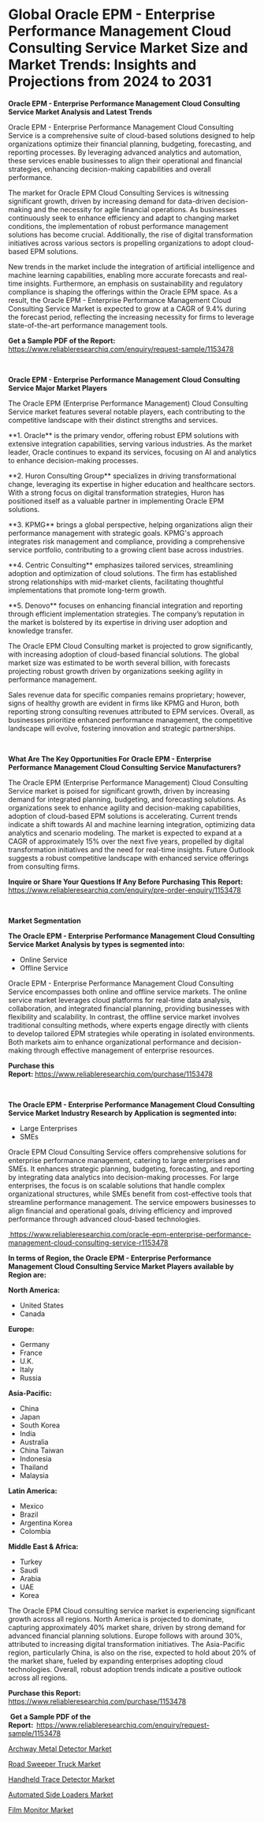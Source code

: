 <p><h1>Global Oracle EPM - Enterprise Performance Management Cloud Consulting Service Market Size and Market Trends: Insights and Projections from 2024 to 2031</h1></p><p><strong>Oracle EPM - Enterprise Performance Management Cloud Consulting Service Market Analysis and Latest Trends</strong></p>
<p><p>Oracle EPM - Enterprise Performance Management Cloud Consulting Service is a comprehensive suite of cloud-based solutions designed to help organizations optimize their financial planning, budgeting, forecasting, and reporting processes. By leveraging advanced analytics and automation, these services enable businesses to align their operational and financial strategies, enhancing decision-making capabilities and overall performance.</p><p>The market for Oracle EPM Cloud Consulting Services is witnessing significant growth, driven by increasing demand for data-driven decision-making and the necessity for agile financial operations. As businesses continuously seek to enhance efficiency and adapt to changing market conditions, the implementation of robust performance management solutions has become crucial. Additionally, the rise of digital transformation initiatives across various sectors is propelling organizations to adopt cloud-based EPM solutions.</p><p>New trends in the market include the integration of artificial intelligence and machine learning capabilities, enabling more accurate forecasts and real-time insights. Furthermore, an emphasis on sustainability and regulatory compliance is shaping the offerings within the Oracle EPM space. As a result, the Oracle EPM - Enterprise Performance Management Cloud Consulting Service Market is expected to grow at a CAGR of 9.4% during the forecast period, reflecting the increasing necessity for firms to leverage state-of-the-art performance management tools.</p></p>
<p><strong>Get a Sample PDF of the Report:&nbsp;</strong> <a href="https://www.reliableresearchiq.com/enquiry/request-sample/1153478?utm_campaign=1578&utm_medium=2&utm_source=Github&utm_content=ia&utm_term=19102024&utm_id=oracle-epm-enterprise-performance-management-cloud-consulting-service">https://www.reliableresearchiq.com/enquiry/request-sample/1153478</a></p>
<p>&nbsp;</p>
<p><strong>Oracle EPM - Enterprise Performance Management Cloud Consulting Service Major Market Players</strong></p>
<p><p>The Oracle EPM (Enterprise Performance Management) Cloud Consulting Service market features several notable players, each contributing to the competitive landscape with their distinct strengths and services.</p><p>**1. Oracle** is the primary vendor, offering robust EPM solutions with extensive integration capabilities, serving various industries. As the market leader, Oracle continues to expand its services, focusing on AI and analytics to enhance decision-making processes. </p><p>**2. Huron Consulting Group** specializes in driving transformational change, leveraging its expertise in higher education and healthcare sectors. With a strong focus on digital transformation strategies, Huron has positioned itself as a valuable partner in implementing Oracle EPM solutions. </p><p>**3. KPMG** brings a global perspective, helping organizations align their performance management with strategic goals. KPMG's approach integrates risk management and compliance, providing a comprehensive service portfolio, contributing to a growing client base across industries.</p><p>**4. Centric Consulting** emphasizes tailored services, streamlining adoption and optimization of cloud solutions. The firm has established strong relationships with mid-market clients, facilitating thoughtful implementations that promote long-term growth.</p><p>**5. Denovo** focuses on enhancing financial integration and reporting through efficient implementation strategies. The company’s reputation in the market is bolstered by its expertise in driving user adoption and knowledge transfer.</p><p>The Oracle EPM Cloud Consulting market is projected to grow significantly, with increasing adoption of cloud-based financial solutions. The global market size was estimated to be worth several billion, with forecasts projecting robust growth driven by organizations seeking agility in performance management. </p><p>Sales revenue data for specific companies remains proprietary; however, signs of healthy growth are evident in firms like KPMG and Huron, both reporting strong consulting revenues attributed to EPM services. Overall, as businesses prioritize enhanced performance management, the competitive landscape will evolve, fostering innovation and strategic partnerships.</p></p>
<p>&nbsp;</p>
<p><strong>What Are The Key Opportunities For Oracle EPM - Enterprise Performance Management Cloud Consulting Service Manufacturers?</strong></p>
<p><p>The Oracle EPM (Enterprise Performance Management) Cloud Consulting Service market is poised for significant growth, driven by increasing demand for integrated planning, budgeting, and forecasting solutions. As organizations seek to enhance agility and decision-making capabilities, adoption of cloud-based EPM solutions is accelerating. Current trends indicate a shift towards AI and machine learning integration, optimizing data analytics and scenario modeling. The market is expected to expand at a CAGR of approximately 15% over the next five years, propelled by digital transformation initiatives and the need for real-time insights. Future Outlook suggests a robust competitive landscape with enhanced service offerings from consulting firms.</p></p>
<p><strong>Inquire or Share Your Questions If Any Before Purchasing This Report:</strong> <a href="https://www.reliableresearchiq.com/enquiry/pre-order-enquiry/1153478?utm_campaign=1578&utm_medium=2&utm_source=Github&utm_content=ia&utm_term=19102024&utm_id=oracle-epm-enterprise-performance-management-cloud-consulting-service">https://www.reliableresearchiq.com/enquiry/pre-order-enquiry/1153478</a></p>
<p>&nbsp;</p>
<p><strong>Market Segmentation</strong></p>
<p><strong>The Oracle EPM - Enterprise Performance Management Cloud Consulting Service Market Analysis by types is segmented into:</strong></p>
<p><ul><li>Online Service</li><li>Offline Service</li></ul></p>
<p><p>Oracle EPM - Enterprise Performance Management Cloud Consulting Service encompasses both online and offline service markets. The online service market leverages cloud platforms for real-time data analysis, collaboration, and integrated financial planning, providing businesses with flexibility and scalability. In contrast, the offline service market involves traditional consulting methods, where experts engage directly with clients to develop tailored EPM strategies while operating in isolated environments. Both markets aim to enhance organizational performance and decision-making through effective management of enterprise resources.</p></p>
<p><strong>Purchase this Report:&nbsp;</strong><a href="https://www.reliableresearchiq.com/purchase/1153478?utm_campaign=1578&utm_medium=2&utm_source=Github&utm_content=ia&utm_term=19102024&utm_id=oracle-epm-enterprise-performance-management-cloud-consulting-service">https://www.reliableresearchiq.com/purchase/1153478</a></p>
<p>&nbsp;</p>
<p><strong>The Oracle EPM - Enterprise Performance Management Cloud Consulting Service Market Industry Research by Application is segmented into:</strong></p>
<p><ul><li>Large Enterprises</li><li>SMEs</li></ul></p>
<p><p>Oracle EPM Cloud Consulting Service offers comprehensive solutions for enterprise performance management, catering to large enterprises and SMEs. It enhances strategic planning, budgeting, forecasting, and reporting by integrating data analytics into decision-making processes. For large enterprises, the focus is on scalable solutions that handle complex organizational structures, while SMEs benefit from cost-effective tools that streamline performance management. The service empowers businesses to align financial and operational goals, driving efficiency and improved performance through advanced cloud-based technologies.</p></p>
<p><a href="https://www.reliableresearchiq.com/oracle-epm-enterprise-performance-management-cloud-consulting-service-r1153478?utm_campaign=1578&utm_medium=2&utm_source=Github&utm_content=ia&utm_term=19102024&utm_id=oracle-epm-enterprise-performance-management-cloud-consulting-service">&nbsp;https://www.reliableresearchiq.com/oracle-epm-enterprise-performance-management-cloud-consulting-service-r1153478</a></p>
<p><strong>In terms of Region, the Oracle EPM - Enterprise Performance Management Cloud Consulting Service Market Players available by Region are:</strong></p>
<p>
    <p> <strong> North America: </strong>
        <ul>
            <li>United States</li>
            <li>Canada</li>
        </ul>
        </p> 
    <p> <strong> Europe: </strong>
        <ul>
            <li>Germany</li>
            <li>France</li>
            <li>U.K.</li>
            <li>Italy</li>
            <li>Russia</li>
        </ul>
        </p> 
    <p> <strong> Asia-Pacific: </strong>
        <ul>
            <li>China</li>
            <li>Japan</li>
            <li>South Korea</li>
            <li>India</li>
            <li>Australia</li>
            <li>China Taiwan</li>
            <li>Indonesia</li>
            <li>Thailand</li>
            <li>Malaysia</li>
        </ul>
        </p> 
    <p> <strong> Latin America: </strong>
        <ul>
            <li>Mexico</li>
            <li>Brazil</li>
            <li>Argentina Korea</li>
            <li>Colombia</li>
        </ul>
        </p> 
    <p> <strong> Middle East & Africa: </strong>
        <ul>
            <li>Turkey</li>
            <li>Saudi</li>
            <li>Arabia</li>
            <li>UAE</li>
            <li>Korea</li>
        </ul>
    </p>
    </p>
<p><p>The Oracle EPM Cloud consulting service market is experiencing significant growth across all regions. North America is projected to dominate, capturing approximately 40% market share, driven by strong demand for advanced financial planning solutions. Europe follows with around 30%, attributed to increasing digital transformation initiatives. The Asia-Pacific region, particularly China, is also on the rise, expected to hold about 20% of the market share, fueled by expanding enterprises adopting cloud technologies. Overall, robust adoption trends indicate a positive outlook across all regions.</p></p>
<p><strong>Purchase this Report: </strong><a href="https://www.reliableresearchiq.com/purchase/1153478?utm_campaign=1578&utm_medium=2&utm_source=Github&utm_content=ia&utm_term=19102024&utm_id=oracle-epm-enterprise-performance-management-cloud-consulting-service">https://www.reliableresearchiq.com/purchase/1153478</a></p>
<p>&nbsp;<strong>Get a Sample PDF of the Report:&nbsp;&nbsp;</strong><a href="https://www.reliableresearchiq.com/enquiry/request-sample/1153478?utm_campaign=1578&utm_medium=2&utm_source=Github&utm_content=ia&utm_term=19102024&utm_id=oracle-epm-enterprise-performance-management-cloud-consulting-service">https://www.reliableresearchiq.com/enquiry/request-sample/1153478</a></p>
<p><strong></strong></p>
<p><p><a href="https://www.linkedin.com/pulse/archway-metal-detector-market-global-regional-analysis-2024--0g91f?utm_campaign=1578&utm_medium=2&utm_source=Github&utm_content=ia&utm_term=19102024&utm_id=oracle-epm-enterprise-performance-management-cloud-consulting-service">Archway Metal Detector Market</a></p><p><a href="https://www.linkedin.com/pulse/navigating-global-road-sweeper-truck-market-from-trends-drbze?utm_campaign=1578&utm_medium=2&utm_source=Github&utm_content=ia&utm_term=19102024&utm_id=oracle-epm-enterprise-performance-management-cloud-consulting-service">Road Sweeper Truck Market</a></p><p><a href="https://www.linkedin.com/pulse/deep-dive-handheld-trace-detector-market-itstrends-segmentation-io2sf?utm_campaign=1578&utm_medium=2&utm_source=Github&utm_content=ia&utm_term=19102024&utm_id=oracle-epm-enterprise-performance-management-cloud-consulting-service">Handheld Trace Detector Market</a></p><p><a href="https://www.linkedin.com/pulse/unlocking-growth-potential-strategic-analysis-automated-aqlnf?utm_campaign=1578&utm_medium=2&utm_source=Github&utm_content=ia&utm_term=19102024&utm_id=oracle-epm-enterprise-performance-management-cloud-consulting-service">Automated Side Loaders Market</a></p><p><a href="https://www.linkedin.com/pulse/film-monitor-market-consolidation-impact-structure-2024-2031-x7xxf?utm_campaign=1578&utm_medium=2&utm_source=Github&utm_content=ia&utm_term=19102024&utm_id=oracle-epm-enterprise-performance-management-cloud-consulting-service">Film Monitor Market</a></p></p>